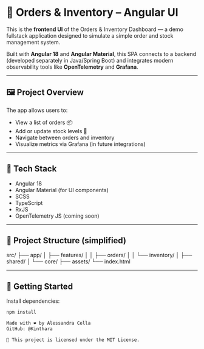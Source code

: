 # 🧾 Orders & Inventory – Angular UI

This is the **frontend UI** of the Orders & Inventory Dashboard — a demo fullstack application designed to simulate a simple order and stock management system.

Built with **Angular 18** and **Angular Material**, this SPA connects to a backend (developed separately in Java/Spring Boot) and integrates modern observability tools like **OpenTelemetry** and **Grafana**.

---

## 🖼️ Project Overview

The app allows users to:

- View a list of orders 📦
- Add or update stock levels 🧺
- Navigate between orders and inventory
- Visualize metrics via Grafana (in future integrations)

---

## 🧠 Tech Stack

- Angular 18
- Angular Material (for UI components)
- SCSS
- TypeScript
- RxJS
- OpenTelemetry JS (coming soon)

---

## 📁 Project Structure (simplified)
src/ 
├── app/ 
│ ├── features/ 
│ │ ├── orders/ 
│ │ └── inventory/ 
│ ├── shared/ 
│ └── core/ 
├── assets/ 
└── index.html

---

## 🧪 Getting Started

Install dependencies:

```bash
npm install

Made with ❤️ by Alessandra Cella
GitHub: @Kinthara

📌 This project is licensed under the MIT License.
